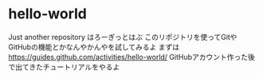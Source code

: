 # hello-world
Just another repository
はろーぎっとはぶ
このリポジトリを使ってGitやGitHubの機能とかなんやかんやを試してみるよ
まずは
https://guides.github.com/activities/hello-world/
GitHubアカウント作った後で出てきたチュートリアルをやるよ
